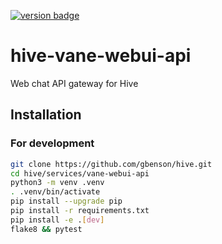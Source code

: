 [![version badge]](https://hub.docker.com/r/gbenson/hive-vane-webui-api)

[version badge]: https://img.shields.io/docker/v/gbenson/hive-vane-webui-api?color=limegreen

# hive-vane-webui-api

Web chat API gateway for Hive

## Installation

### For development

```sh
git clone https://github.com/gbenson/hive.git
cd hive/services/vane-webui-api
python3 -m venv .venv
. .venv/bin/activate
pip install --upgrade pip
pip install -r requirements.txt
pip install -e .[dev]
flake8 && pytest
```
